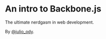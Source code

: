 # An intro to Backbone.js

The ultimate nerdgasm in web development.

By <a href="http://twitter.com/julio_ody">@julio_ody</a>.